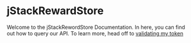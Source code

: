 # jStackRewardStore

Welcome to the jStackRewordStore Documentation. In here, you can find out how to query our API.
To learn more, head off to [validating my token](token.md)
